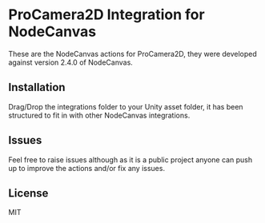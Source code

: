 # ProCamera2D Integration for NodeCanvas

These are the NodeCanvas actions for ProCamera2D, they were developed against version 2.4.0 of NodeCanvas.

## Installation
Drag/Drop the integrations folder to your Unity asset folder, it has been structured to fit in with other NodeCanvas integrations.

## Issues
Feel free to raise issues although as it is a public project anyone can push up to improve the actions and/or fix any issues.

## License
MIT